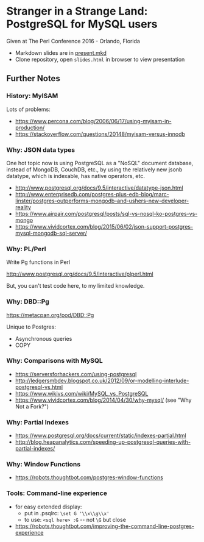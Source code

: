 # Stranger in a Strange Land: PostgreSQL for MySQL users

Given at The Perl Conference 2016 - Orlando, Florida

* Markdown slides are in [present.mkd](present.mkd)
* Clone repository, open `slides.html` in browser to view presentation

## Further Notes

### History: MyISAM

Lots of problems:

* https://www.percona.com/blog/2006/06/17/using-myisam-in-production/
* https://stackoverflow.com/questions/20148/myisam-versus-innodb

### Why: JSON data types

One hot topic now is using PostgreSQL as a "NoSQL" document database,
instead of MongoDB, CouchDB, etc., by using the relatively new jsonb
datatype, which is indexable, has native operators, etc.

* http://www.postgresql.org/docs/9.5/interactive/datatype-json.html
* http://www.enterprisedb.com/postgres-plus-edb-blog/marc-linster/postgres-outperforms-mongodb-and-ushers-new-developer-reality
* https://www.airpair.com/postgresql/posts/sql-vs-nosql-ko-postgres-vs-mongo
* https://www.vividcortex.com/blog/2015/06/02/json-support-postgres-mysql-mongodb-sql-server/

### Why: PL/Perl

Write Pg functions in Perl

http://www.postgresql.org/docs/9.5/interactive/plperl.html

But, you can't test code here, to my limited knowledge.

### Why: DBD::Pg

https://metacpan.org/pod/DBD::Pg

Unique to Postgres:

* Asynchronous queries
* COPY

### Why: Comparisons with MySQL

* https://serversforhackers.com/using-postgresql
* http://ledgersmbdev.blogspot.co.uk/2012/09/or-modelling-interlude-postgresql-vs.html
* https://www.wikivs.com/wiki/MySQL_vs_PostgreSQL
* https://www.vividcortex.com/blog/2014/04/30/why-mysql/ (see "Why Not a Fork?")

### Why: Partial Indexes

* https://www.postgresql.org/docs/current/static/indexes-partial.html
* http://blog.heapanalytics.com/speeding-up-postgresql-queries-with-partial-indexes/

### Why: Window Functions

* https://robots.thoughtbot.com/postgres-window-functions

### Tools: Command-line experience

* for easy extended display:
    * put in .psqlrc: `\set G '\\x\\g\\x'`
    * to use: `<sql here> :G` -- not `\G` but close
* https://robots.thoughtbot.com/improving-the-command-line-postgres-experience
